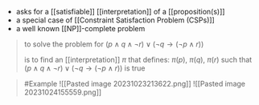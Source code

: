 - asks for a [[satisfiable]] [[interpretation]] of a [[proposition(s)]]
- a special case of [[Constraint Satisfaction Problem (CSPs)]]
- a well known [[NP]]-complete problem

> to solve the problem for
> $(p\land q\land \neg r) \lor (\neg q \rightarrow (\neg p\land r))$
> 
> is to find an [[interpretation]] $\pi$ that defines:
> $\pi (p),\ \pi (q),\ \pi (r)$ such that
> $(p\land q\land \neg r) \lor (\neg q \rightarrow (\neg p\land r))$ is true

>	#Example 
>	![[Pasted image 20231023213622.png]]
![[Pasted image 20231024155559.png]]